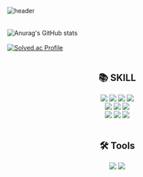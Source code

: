 ![header](https://capsule-render.vercel.app/api?type=waving&height=300&color=0:85FFF4,100:9C40E5&text=Mingi%20Git&section=header&fontColor=E5E5E5&reversal=false&fontAlignY=50&textBg=false&animation=fadeIn&descAlign=50&descAlignY=50)
<br>
<br>
<br>
<img src="https://github-readme-stats.vercel.app/api?username=minginew&show_icons=true&theme=radical" alt="Anurag's GitHub stats"/>
<br>
<br>
<a href="https://solved.ac/thsalsrl102">
<img src="http://mazassumnida.wtf/api/v2/generate_badge?boj=thsalsrl102" alt="Solved.ac Profile"/>
</a>
<br>
<br>

<div align=center><h2>📚 SKILL</h3></div>
<div align=center>
  <img src="https://img.shields.io/badge/html5-E34F26?style=for-the-badge&logo=html5&logoColor=white"> 
  <img src="https://img.shields.io/badge/css-1572B6?style=for-the-badge&logo=css3&logoColor=white"> 
  <img src="https://img.shields.io/badge/javascript-F7DF1E?style=for-the-badge&logo=javascript&logoColor=black">
  <img src="https://img.shields.io/badge/Typescript-3178C6?style=for-the-badge&logo=Typescript&logoColor=white"/> 
  <br>

 <img src="https://img.shields.io/badge/Tailwind CSS-06B6D4?style=for-the-badge&logo=Tailwind CSS&logoColor=white"/>
  <img src="https://img.shields.io/badge/java-007396?style=for-the-badge&logo=java&logoColor=white"> 
  <img src="https://img.shields.io/badge/mysql-4479A1?style=for-the-badge&logo=mysql&logoColor=white"> 
  <br>

  <img src="https://img.shields.io/badge/react-61DAFB?style=for-the-badge&logo=react&logoColor=black"> 
  <img src="https://img.shields.io/badge/vue.js-4FC08D?style=for-the-badge&logo=vue.js&logoColor=white"> 
  <img src="https://img.shields.io/badge/spring-6DB33F?style=for-the-badge&logo=spring&logoColor=white"> 
  <br>
</div>
<br>
<div align=center><h2>🛠️ Tools</h2>
    <div align=center>
    <img src="https://img.shields.io/badge/github-181717?style=for-the-badge&logo=github&logoColor=white">
    <img src="https://img.shields.io/badge/git-F05032?style=for-the-badge&logo=git&logoColor=white">
    <br>
    </div>
</div>
